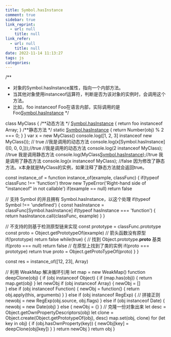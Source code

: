 ```yaml
---
title: Symbol.hasInstance
comment: true
sidebar: true
link_reprint:
  - url: null
    title: null
link_refer:
  - url: null
    title: null
date: 2022-11-14 11:13:27
tags: js
categories: 
---
```



/**
 * 对象的Symbol.hasInstance属性，指向一个内部方法。
 * 当其他对象使用instanceof运算符，判断是否为该对象的实例时，会调用这个方法。
 * 比如，foo instanceof Foo在语言内部，实际调用的是Foo[Symbol.hasInstance](foo)
 */

<!--more-->

class MyClass {
  /**动态方法 */
  [Symbol.hasInstance](foo) {
    return foo instanceof Array;
  }
  /**静态方法 */
  static [Symbol.hasInstance](obj) {
    return Number(obj) % 2 === 0;
  }
}
var x = new MyClass()
console.log([1, 2, 3] instanceof new MyClass()); // true //我是调用的动态方法
console.log(x[Symbol.hasInstance]([0, 0, 0,]));//true //我是调用的动态方法
console.log(2 instanceof MyClass); //true 我是调用静态方法
console.log(MyClass[Symbol.hasInstance](2));//true 我是调用了静态方法
console.log(x instanceof MyClass); //false 因为修改了静态方法。x本身就是MyClass的实例，如果注释了静态方法就会返回true。


const instance_of = function instance_of(example, classFunc) {
  if(typeof classFunc !== 'function') throw new TypeError('Right-hand side of "instanceof" in not callable') 
  if(example == null) return false
  
  // 支持 Symbol 的并且拥有 Symbol.hasInstance，以这个处理
  if(typeof Symbol !== 'undefined') {
      const hasInstance = classFunc[Symbol.hasInstance]
      if(typeof hasInstance === 'function') {
          return hasInstance.call(classFunc, example)
      } 
  }
  
  // 不支持的则基于检测原型链来实现
  const prototype = classFunc.prototype
  const proto = Object.getPrototypeOf(example)
  // 箭头函数没有原型
  if(!prototype) return false 
  while(true) {
      // 找到 Object.prototype.__proto__ 基类
      if(proto === null) return false
      // 在原型上找到了类的实例
      if(proto === prototype) return true
      proto = Object.getProtoTypeOf(proto)
  }
}

const res = instance_of([12, 23], Array)


// 利用 WeakMap 解决循环引用
let map = new WeakMap()
function deepClone(obj) {
  if (obj instanceof Object) {
    if (map.has(obj)) {
      return map.get(obj)
    }
    let newObj
    if (obj instanceof Array) {
      newObj = []     
    } else if (obj instanceof Function) {
      newObj = function() {
        return obj.apply(this, arguments)
      }
    } else if (obj instanceof RegExp) {
      // 拼接正则
      newobj = new RegExp(obj.source, obj.flags)
    } else if (obj instanceof Date) {
      newobj = new Date(obj)
    } else {
      newObj = {}
    }
    // 克隆一份对象出来
    let desc = Object.getOwnPropertyDescriptors(obj)
    let clone = Object.create(Object.getPrototypeOf(obj), desc)
    map.set(obj, clone)
    for (let key in obj) {
      if (obj.hasOwnProperty(key)) {
        newObj[key] = deepClone(obj[key])
      }
    }
    return newObj
  }
  return obj
}